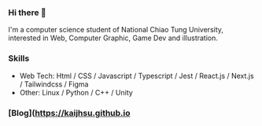 ### Hi there 👋

I'm a computer science student of National Chiao Tung University, interested in Web, Computer Graphic, Game Dev and illustration.

### Skills

- Web Tech: Html / CSS / Javascript / Typescript / Jest / React.js / Next.js / Tailwindcss / Figma
- Other: Linux / Python / C++ / Unity

### [Blog](https://kaijhsu.github.io

<!-- BLOG-POST-LIST:START -->
<!-- BLOG-POST-LIST:END -->

<!--
**kaijhsu/kaijhsu** is a ✨ _special_ ✨ repository because its `README.md` (this file) appears on your GitHub profile.

Here are some ideas to get you started:

- 🔭 I’m currently working on ...
- 🌱 I’m currently learning ...
- 👯 I’m looking to collaborate on ...
- 🤔 I’m looking for help with ...
- 💬 Ask me about ...
- 📫 How to reach me: ...
- 😄 Pronouns: ...
- ⚡ Fun fact: ...
-->
